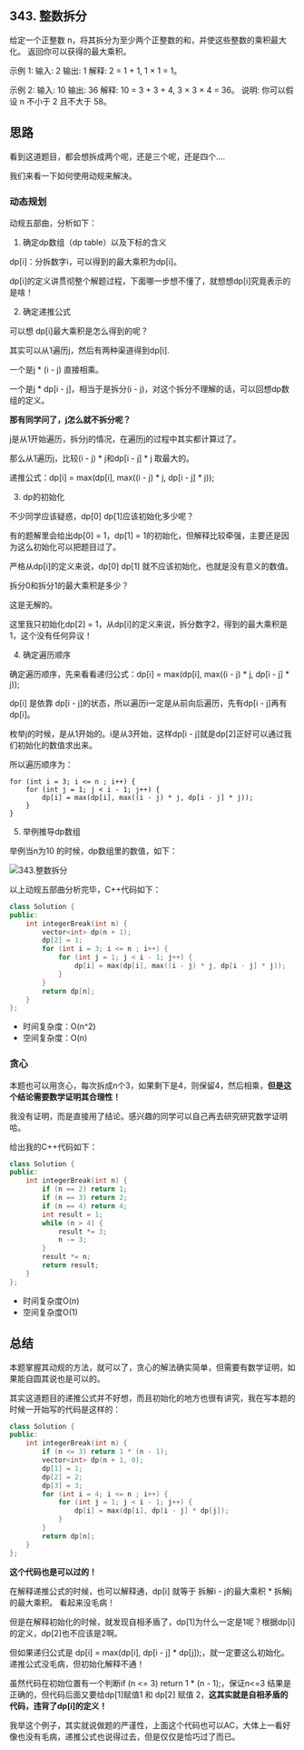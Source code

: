 
## 343. 整数拆分

给定一个正整数 n，将其拆分为至少两个正整数的和，并使这些整数的乘积最大化。 返回你可以获得的最大乘积。

示例 1:
输入: 2
输出: 1
解释: 2 = 1 + 1, 1 × 1 = 1。

示例 2:
输入: 10
输出: 36
解释: 10 = 3 + 3 + 4, 3 × 3 × 4 = 36。
说明: 你可以假设 n 不小于 2 且不大于 58。

## 思路

看到这道题目，都会想拆成两个呢，还是三个呢，还是四个....

我们来看一下如何使用动规来解决。

### 动态规划

动规五部曲，分析如下：

1. 确定dp数组（dp table）以及下标的含义

dp[i]：分拆数字i，可以得到的最大乘积为dp[i]。

dp[i]的定义讲贯彻整个解题过程，下面哪一步想不懂了，就想想dp[i]究竟表示的是啥！

2. 确定递推公式

可以想 dp[i]最大乘积是怎么得到的呢？

其实可以从1遍历j，然后有两种渠道得到dp[i].

一个是j * (i - j) 直接相乘。

一个是j * dp[i - j]，相当于是拆分(i - j)，对这个拆分不理解的话，可以回想dp数组的定义。

**那有同学问了，j怎么就不拆分呢？**

j是从1开始遍历，拆分j的情况，在遍历j的过程中其实都计算过了。

那么从1遍历j，比较(i - j) * j和dp[i - j] * j 取最大的。

递推公式：dp[i] = max(dp[i], max((i - j) * j, dp[i - j] * j));

3. dp的初始化

不少同学应该疑惑，dp[0] dp[1]应该初始化多少呢？

有的题解里会给出dp[0] = 1，dp[1] = 1的初始化，但解释比较牵强，主要还是因为这么初始化可以把题目过了。

严格从dp[i]的定义来说，dp[0] dp[1] 就不应该初始化，也就是没有意义的数值。

拆分0和拆分1的最大乘积是多少？

这是无解的。

这里我只初始化dp[2] = 1，从dp[i]的定义来说，拆分数字2，得到的最大乘积是1，这个没有任何异议！


4. 确定遍历顺序

确定遍历顺序，先来看看递归公式：dp[i] = max(dp[i], max((i - j) * j, dp[i - j] * j));


dp[i] 是依靠 dp[i - j]的状态，所以遍历i一定是从前向后遍历，先有dp[i - j]再有dp[i]。

枚举j的时候，是从1开始的。i是从3开始，这样dp[i - j]就是dp[2]正好可以通过我们初始化的数值求出来。

所以遍历顺序为：
```
for (int i = 3; i <= n ; i++) {
    for (int j = 1; j < i - 1; j++) {
        dp[i] = max(dp[i], max((i - j) * j, dp[i - j] * j));
    }
}
```

5. 举例推导dp数组

举例当n为10 的时候，dp数组里的数值，如下：

![343.整数拆分](https://img-blog.csdnimg.cn/20210104173021581.png)

以上动规五部曲分析完毕，C++代码如下：

```C++
class Solution {
public:
    int integerBreak(int n) {
        vector<int> dp(n + 1);
        dp[2] = 1;
        for (int i = 3; i <= n ; i++) {
            for (int j = 1; j < i - 1; j++) {
                dp[i] = max(dp[i], max((i - j) * j, dp[i - j] * j));
            }
        }
        return dp[n];
    }
};
```

* 时间复杂度：O(n^2)
* 空间复杂度：O(n)

### 贪心

本题也可以用贪心，每次拆成n个3，如果剩下是4，则保留4，然后相乘，**但是这个结论需要数学证明其合理性！**

我没有证明，而是直接用了结论。感兴趣的同学可以自己再去研究研究数学证明哈。

给出我的C++代码如下：

```C++
class Solution {
public:
    int integerBreak(int n) {
        if (n == 2) return 1;
        if (n == 3) return 2;
        if (n == 4) return 4;
        int result = 1;
        while (n > 4) {
            result *= 3;
            n -= 3;
        }
        result *= n;
        return result;
    }
};
```
* 时间复杂度O(n)
* 空间复杂度O(1)

## 总结

本题掌握其动规的方法，就可以了，贪心的解法确实简单，但需要有数学证明，如果能自圆其说也是可以的。

其实这道题目的递推公式并不好想，而且初始化的地方也很有讲究，我在写本题的时候一开始写的代码是这样的：

```C++
class Solution {
public:
    int integerBreak(int n) {
        if (n <= 3) return 1 * (n - 1);
        vector<int> dp(n + 1, 0);
        dp[1] = 1;
        dp[2] = 2;
        dp[3] = 3;
        for (int i = 4; i <= n ; i++) {
            for (int j = 1; j < i - 1; j++) {
                dp[i] = max(dp[i], dp[i - j] * dp[j]);
            }
        }
        return dp[n];
    }
};
```
**这个代码也是可以过的！**

在解释递推公式的时候，也可以解释通，dp[i] 就等于 拆解i - j的最大乘积 * 拆解j的最大乘积。 看起来没毛病！

但是在解释初始化的时候，就发现自相矛盾了，dp[1]为什么一定是1呢？根据dp[i]的定义，dp[2]也不应该是2啊。

但如果递归公式是 dp[i] = max(dp[i], dp[i - j] * dp[j]);，就一定要这么初始化。递推公式没毛病，但初始化解释不通！

虽然代码在初始位置有一个判断if (n <= 3) return 1 * (n - 1);，保证n<=3 结果是正确的，但代码后面又要给dp[1]赋值1 和 dp[2] 赋值 2，**这其实就是自相矛盾的代码，违背了dp[i]的定义！**

我举这个例子，其实就说做题的严谨性，上面这个代码也可以AC，大体上一看好像也没有毛病，递推公式也说得过去，但是仅仅是恰巧过了而已。



